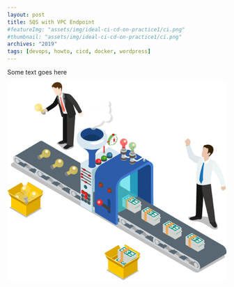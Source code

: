 ```yaml
---
layout: post
title: SQS with VPC Endpoint
#featureImg: "assets/img/ideal-ci-cd-on-practice1/ci.png"
#thumbnail: "assets/img/ideal-ci-cd-on-practice1/ci.png"
archives: "2019"
tags: [devops, howto, cicd, docker, wordpress]
---
```

Some text goes here

![mypic](cicd-header.png)
